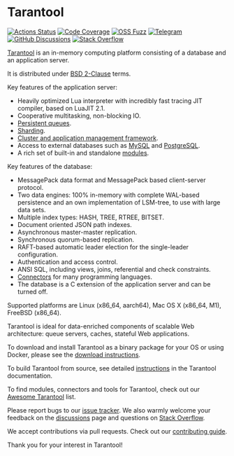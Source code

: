 # Tarantool

[![Actions Status][actions-badge]][actions-url]
[![Code Coverage][coverage-badge]][coverage-url]
[![OSS Fuzz][oss-fuzz-badge]][oss-fuzz-url]
[![Telegram][telegram-badge]][telegram-url]
[![GitHub Discussions][discussions-badge]][discussions-url]
[![Stack Overflow][stackoverflow-badge]][stackoverflow-url]

[Tarantool][tarantool-url] is an in-memory computing platform consisting of a
database and an application server.

It is distributed under [BSD 2-Clause][license] terms.

Key features of the application server:

* Heavily optimized Lua interpreter with incredibly fast tracing JIT compiler,
  based on LuaJIT 2.1.
* Cooperative multitasking, non-blocking IO.
* [Persistent queues][queue].
* [Sharding][vshard].
* [Cluster and application management framework][cartridge].
* Access to external databases such as [MySQL][mysql] and [PostgreSQL][pg].
* A rich set of built-in and standalone [modules][modules].

Key features of the database:

* MessagePack data format and MessagePack based client-server protocol.
* Two data engines: 100% in-memory with complete WAL-based persistence and an
  own implementation of LSM-tree, to use with large data sets.
* Multiple index types: HASH, TREE, RTREE, BITSET.
* Document oriented JSON path indexes.
* Asynchronous master-master replication.
* Synchronous quorum-based replication.
* RAFT-based automatic leader election for the single-leader configuration.
* Authentication and access control.
* ANSI SQL, including views, joins, referential and check constraints.
* [Connectors][connectors] for many programming languages.
* The database is a C extension of the application server and can be turned
  off.

Supported platforms are Linux (x86_64, aarch64), Mac OS X (x86_64, M1), FreeBSD
(x86_64).

Tarantool is ideal for data-enriched components of scalable Web architecture:
queue servers, caches, stateful Web applications.

To download and install Tarantool as a binary package for your OS or using
Docker, please see the [download instructions][download].

To build Tarantool from source, see detailed [instructions][building] in the
Tarantool documentation.

To find modules, connectors and tools for Tarantool, check out our [Awesome
Tarantool][awesome-list] list.

Please report bugs to our [issue tracker][issue-tracker]. We also warmly
welcome your feedback on the [discussions][discussions-url] page and questions
on [Stack Overflow][stackoverflow-url].

We accept contributions via pull requests. Check out our [contributing
guide][contributing].

Thank you for your interest in Tarantool!

[actions-badge]: https://github.com/tarantool/tarantool/workflows/release/badge.svg
[actions-url]: https://github.com/tarantool/tarantool/actions
[coverage-badge]: https://coveralls.io/repos/github/tarantool/tarantool/badge.svg?branch=master
[coverage-url]: https://coveralls.io/github/tarantool/tarantool?branch=master
[telegram-badge]: https://img.shields.io/badge/Telegram-join%20chat-blue.svg
[telegram-url]: http://telegram.me/tarantool
[discussions-badge]: https://img.shields.io/github/discussions/tarantool/tarantool
[discussions-url]: https://github.com/tarantool/tarantool/discussions
[stackoverflow-badge]: https://img.shields.io/badge/stackoverflow-tarantool-orange.svg
[stackoverflow-url]: https://stackoverflow.com/questions/tagged/tarantool
[oss-fuzz-badge]: https://oss-fuzz-build-logs.storage.googleapis.com/badges/tarantool.svg
[oss-fuzz-url]: https://oss-fuzz.com/coverage-report/job/libfuzzer_asan_tarantool/latest
[tarantool-url]: https://www.tarantool.io/en/
[license]: LICENSE
[modules]: https://www.tarantool.io/en/download/rocks
[queue]: https://github.com/tarantool/queue
[vshard]: https://github.com/tarantool/vshard
[cartridge]: https://github.com/tarantool/cartridge
[mysql]: https://github.com/tarantool/mysql
[pg]: https://github.com/tarantool/pg
[connectors]: https://www.tarantool.io/en/download/connectors
[download]: https://www.tarantool.io/en/download/
[building]: https://www.tarantool.io/en/doc/latest/dev_guide/building_from_source/
[issue-tracker]: https://github.com/tarantool/tarantool/issues
[contributing]: CONTRIBUTING.md
[awesome-list]: https://github.com/tarantool/awesome-tarantool/
